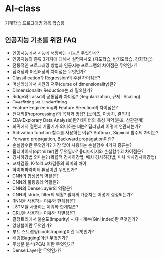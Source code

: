 # AI-class
기계학습 프로그래밍 과목 학습용

## 인공지능 기초를 위한 FAQ

- 인공지능에서 지능에 해당하는 기능은 무엇인가?
- 인공지능의 종류 3가지에 대해서 설명하시오 (지도학습, 반지도학습, 강화학습)
- 전통적인 프로그래밍 방법과 인공지능 프로그램의 차이점은 무엇인가?
- 딥러닝과 머신러닝의 차이점은 무엇인가?
- Classification과 Regression의 주된 차이점은?
- 머신러닝에서 차원의 저주(curse of dimensionality)란?
- Dimensionality Reduction는 왜 필요한가?
- Ridge와 Lasso의 공통점과 차이점? (Regularization, 규제 , Scaling)
- Overfitting vs. Underfitting
- Feature Engineering과 Feature Selection의 차이점은?
- 전처리(Preprocessing)의 목적과 방법? (노이즈, 이상치, 결측치)
- EDA(Explorary Data Analysis)란? 데이터의 특성 파악(분포, 상관관계)
- 회귀에서 절편과 기울기가 의미하는 바는? 딥러닝과 어떻게 연관되는가?
- Activation function 함수를 사용하는 이유? Softmax, Sigmoid 함수의 차이는?
- Forward propagation, Backward propagation이란?
- 손실함수란 무엇인가? 가장 많이 사용하는 손실함수 4가지 종류는?
- 옵티마이저(optimizer)란 무엇일까? 옵티마이저와 손실함수의 차이점은?
- 경사하강법 의미는? (확률적 경사하강법, 배치 경사하강법, 미치 배치경사하강법)
- 교차검증, K-fold 교차검증의 의미와 차이
- 하이퍼파라미터 튜닝이란 무엇인가?
- CNN의 합성곱의 역활은?
- CNN의 풀링층의 역활은?
- CNN의 Dense Layer의 역활은?
- CNN의 stride, filter의 역활? 필터의 가중치는 어떻게 결정되는가?
- RNN을 사용하는 이유와 한계점은?
- LSTM을 사용하는 이유와 한계점은?
- GRU을 사용하는 이유와 차별성은?
- 결정트리에서 불순도(Impurity) – 지니 계수(Gini Index)란 무엇인가?
- 앙상블이란 무엇인가?
- 부트 스트랩핑(bootstraping)이란 무엇인가?
- 배깅(Bagging)이란 무엇인가?
- 주성분 분석(PCA) 이란 무엇인가?
- Dense Layer란 무엇인가?
